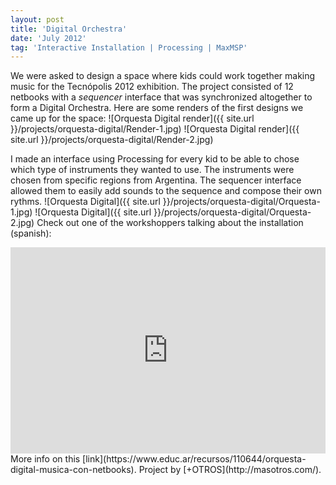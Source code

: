 ```yaml
---
layout: post
title: 'Digital Orchestra'
date: 'July 2012'
tag: 'Interactive Installation | Processing | MaxMSP'
---
```

We were asked to design a space where kids could work together making music for the Tecnópolis 2012 exhibition. The project consisted of 12 netbooks with a *sequencer* interface that was synchronized altogether to form a Digital Orchestra.
Here are some renders of the first designs we came up for the space:
![Orquesta Digital render]({{ site.url }}/projects/orquesta-digital/Render-1.jpg)
![Orquesta Digital render]({{ site.url }}/projects/orquesta-digital/Render-2.jpg)

I made an interface using Processing for every kid to be able to chose which type of instruments they wanted to use. The instruments were chosen from specific regions from Argentina. The sequencer interface allowed them to easily add sounds to the sequence and compose their own rythms.
![Orquesta Digital]({{ site.url }}/projects/orquesta-digital/Orquesta-1.jpg)
![Orquesta Digital]({{ site.url }}/projects/orquesta-digital/Orquesta-2.jpg)
Check out one of the workshoppers talking about the installation (spanish):
<iframe width="100%" height="330" src="https://www.youtube.com/embed/6V_m5kbIF9o" frameborder="0" allowfullscreen></iframe>
More info on this [link](https://www.educ.ar/recursos/110644/orquesta-digital-musica-con-netbooks).
Project by [+OTROS](http://masotros.com/).
